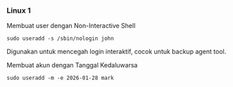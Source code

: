 ### Linux 1

Membuat user dengan Non-Interactive Shell
~~~
sudo useradd -s /sbin/nologin john
~~~
Digunakan untuk mencegah login interaktif, cocok untuk backup agent tool.

Membuat akun dengan Tanggal Kedaluwarsa
~~~
sudo useradd -m -e 2026-01-28 mark
~~~
